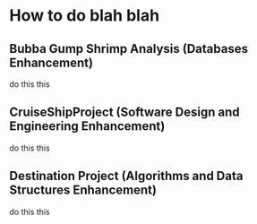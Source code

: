 # How to do blah blah

## Bubba Gump Shrimp Analysis (Databases Enhancement)

do this this

## CruiseShipProject (Software Design and Engineering Enhancement)

do this this

## Destination Project (Algorithms and Data Structures Enhancement)

do this this
